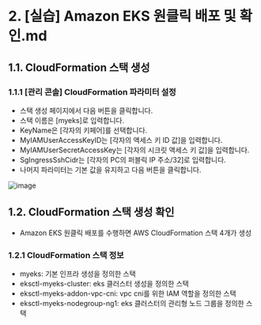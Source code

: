 # 2. [실습] Amazon EKS 원클릭 배포 및 확인.md

## 1.1. CloudFormation 스택 생성
   
   ### 1.1.1 [관리 콘솔] CloudFormation 파라미터 설정
   - 스택 생성 페이지에서 다음 버튼을 클릭합니다.
   - 스택 이름은 [myeks]로 입력합니다.
   - KeyName은 [각자의 키페어]를 선택합니다.
   - MyIAMUserAccessKeyID는 [각자의 액세스 키 ID 값]을 입력합니다.
   - MyIAMUserSecretAccessKey는 [각자의 시크릿 액세스 키 값]을 입력합니다.
   - SgIngressSshCidr는 [각자의 PC의 퍼블릭 IP 주소/32]로 입력합니다.
   - 나머지 파라미터는 기본 값을 유지하고 다음 버튼을 클릭합니다.

   ![image](https://github.com/devhyunuk/eks-cloudnet/assets/49749510/53a16cc4-830b-460a-ac35-f7918015189e)
   
## 1.2. CloudFormation 스택 생성 확인
   - Amazon EKS 원클릭 배포를 수행하면 AWS CloudFormation 스택 4개가 생성

   
   
   ### 1.2.1 CloudFormation 스택 정보
   - myeks: 기본 인프라 생성을 정의한 스택
   - eksctl-myeks-cluster: eks 클러스터 생성을 정의한 스택
   - eksctl-myeks-addon-vpc-cni: vpc cni를 위한 IAM 역할을 정의한 스택
   - eksctl-myeks-nodegroup-ng1: eks 클러스터의 관리형 노드 그룹을 정의한 스택

